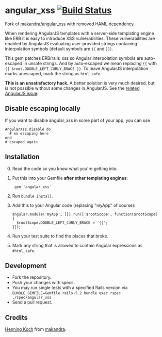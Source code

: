 angular_xss [![Build Status](https://github.com/RTrampov/angular_xss/workflows/Tests/badge.svg)](https://github.com/RTrampov/angular_xss/actions)
===========

Fork of [makandra/angular_xss](https://github.com/makandra/angular_xss) with removed HAML dependency. 

When rendering AngularJS templates with a server-side templating engine like ERB it is easy to introduce XSS vulnerabilities. These vulnerabilities are enabled by AngularJS evaluating user-provided strings containing interpolation symbols (default symbols are `{{` and `}}`).

This gem patches ERB/rails_xss so Angular interpolation symbols are auto-escaped in unsafe strings. And by auto-escaped we mean replacing `{{` with `{{ $root.DOUBLE_LEFT_CURLY_BRACE }}`. To leave AngularJS interpolation marks unescaped, mark the string as `html_safe`.

**This is an unsatisfactory hack.** A better solution is very much desired, but is not possible without some changes in AngularJS. See the [related AngularJS issue](https://github.com/angular/angular.js/issues/5601).


Disable escaping locally
------------------------

If you want to disable angular_xss in some part of your app, you can use

```
AngularXss.disable do
  # no escaping here
end
# escaped again
```


Installation
------------

0. Read the code so you know what you're getting into.

1. Put this into your Gemfile **after other templating engines**:

        gem 'angular_xss'

2. Run `bundle install`.

3. Add this to your Angular code (replacing "myApp" of course):

   ```
   angular.module('myApp', []).run(['$rootScope', function($rootScope) {
     $rootScope.DOUBLE_LEFT_CURLY_BRACE = '{{';
   }]);
   ```

4. Run your test suite to find the places that broke.

5. Mark any string that is allowed to contain Angular expressions as `#html_safe`.


Development
-----------

- Fork the repository.
- Push your changes with specs.
- You may run single tests with a specified Rails version via `BUNDLE_GEMFILE=Gemfile.rails-5.2 bundle exec rspec ./spec/angular_xss`
- Send a pull request.


Credits
-------

[Henning Koch](mailto:henning.koch@makandra.de) from [makandra](http://makandra.com/).
